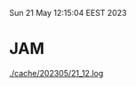 Sun 21 May 12:15:04 EEST 2023
# JAM
<a href='./cache/202305/21_12.log'>./cache/202305/21_12.log</a>
